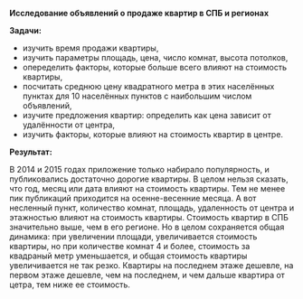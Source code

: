 **Исследование объявлений о продаже квартир в СПБ и регионах**

**Задачи:**
- изучить время продажи квартиры, 
- изучить параметры площадь, цена, число комнат, высота потолков,
- опеределить факторы, которые больше всего влияют на стоимость квартиры,
- посчитать среднюю цену квадратного метра в этих населённых пунктах для 10 населённых пунктов с наибольшим числом объявлений,
- изучите предложения квартир: определить как цена зависит от удалённости от центра, 
- изучить факторы, которые влияют на стоимость квартир в центре. 

**Результат:** 

В 2014 и 2015 годах приложение только набирало популярность, и публиковались достаточно дорогие квартиры. В целом нельзя сказать, что год, месяц или дата влияют на стоимость квартиры. Тем не менее пик публикаций приходится на осенне-весенние месяца. А вот несленный пункт, количество комнат, площадь, удаленность от центра и этажностью влияют на стоимость квартиры. Стоимость квартир в СПБ значительно выше, чем в его регионе. Но в целом сохраняется общая динамика: при увеличении площади, увеличивается стоимость квартиры, но при количестве комнат 4 и более, стоимость за квадраный метр уменьшается, и общая стоимость квартиры увеличивается не так резко. Квартиры на последнем этаже дешевле, на первом этаже дешевле, чем на последнем, и чем дальше квартира от цетра, тем ниже ее стоимость.
